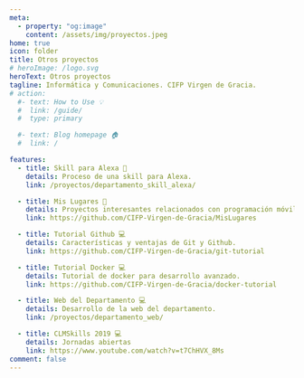 ```yaml
---
meta: 
  - property: "og:image"
    content: /assets/img/proyectos.jpeg
home: true
icon: folder
title: Otros proyectos
# heroImage: /logo.svg
heroText: Otros proyectos
tagline: Informática y Comunicaciones. CIFP Virgen de Gracia.
# action:
  #- text: How to Use 💡
  #  link: /guide/
  #  type: primary

  #- text: Blog homepage 🏠
  #  link: /

features:
  - title: Skill para Alexa 🎤
    details: Proceso de una skill para Alexa.
    link: /proyectos/departamento_skill_alexa/

  - title: Mis Lugares 📱
    details: Proyectos interesantes relacionados con programación móvil. Tecnologías Kotlin y JetBrains.
    link: https://github.com/CIFP-Virgen-de-Gracia/MisLugares

  - title: Tutorial Github 💻 
    details: Características y ventajas de Git y Github.
    link: https://github.com/CIFP-Virgen-de-Gracia/git-tutorial

  - title: Tutorial Docker 💻 
    details: Tutorial de docker para desarrollo avanzado.
    link: https://github.com/CIFP-Virgen-de-Gracia/docker-tutorial

  - title: Web del Departamento 💻 
    details: Desarrollo de la web del departamento.
    link: /proyectos/departamento_web/

  - title: CLMSkills 2019 💻 
    details: Jornadas abiertas
    link: https://www.youtube.com/watch?v=t7ChHVX_8Ms
comment: false
---
```


